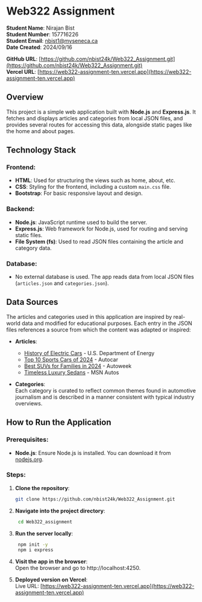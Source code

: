 # Web322 Assignment

**Student Name**: Nirajan Bist <br>
**Student Number**: 157716226 <br>
**Student Email**: nbist1@myseneca.ca <br>
**Date Created**: 2024/09/16 <br>

**GitHub URL**: [https://github.com/nbist24k/Web322_Assignment.git](https://github.com/nbist24k/Web322_Assignment.git) <br>
**Vercel URL**: [https://web322-assignment-ten.vercel.app](https://web322-assignment-ten.vercel.app) <br>

## Overview

This project is a simple web application built with **Node.js** and **Express.js**. It fetches and displays articles and categories from local JSON files, and provides several routes for accessing this data, alongside static pages like the home and about pages.

## Technology Stack

### **Frontend**:

- **HTML**: Used for structuring the views such as home, about, etc.
- **CSS**: Styling for the frontend, including a custom `main.css` file.
- **Bootstrap**: For basic responsive layout and design.

### **Backend**:

- **Node.js**: JavaScript runtime used to build the server.
- **Express.js**: Web framework for Node.js, used for routing and serving static files.
- **File System (fs)**: Used to read JSON files containing the article and category data.

### **Database**:

- No external database is used. The app reads data from local JSON files (`articles.json` and `categories.json`).

## Data Sources

The articles and categories used in this application are inspired by real-world data and modified for educational purposes. Each entry in the JSON files references a source from which the content was adapted or inspired:

- **Articles**:

  - [History of Electric Cars](https://www.energy.gov/articles/history-electric-car) - U.S. Department of Energy
  - [Top 10 Sports Cars of 2024](https://www.autocar.co.uk/car-news/best-cars/top-10-best-sports-cars) - Autocar
  - [Best SUVs for Families in 2024](https://www.autoweek.com/rankings/g45445032/best-family-suvs/) - Autoweek
  - [Timeless Luxury Sedans](https://www.msn.com/en-us/autos/autos-luxury/20-timeless-luxury-sedans-that-embodied-elegance/ss-BB1qkDWW) - MSN Autos

- **Categories**:  
  Each category is curated to reflect common themes found in automotive journalism and is described in a manner consistent with typical industry overviews.

## How to Run the Application

### **Prerequisites**:

- **Node.js**: Ensure Node.js is installed. You can download it from [nodejs.org](https://nodejs.org/).

### **Steps**:

1. **Clone the repository**:
   ```bash
   git clone https://github.com/nbist24k/Web322_Assignment.git
   ```
2. **Navigate into the project directory**:
   ```bash
    cd Web322_assignment
   ```
3. **Run the server locally**:
   ```bash
    npm init -y
    npm i express
   ```
4. **Visit the app in the browser**:  
   Open the browser and go to http://localhost:4250.

5. **Deployed version on Vercel**:  
   Live URL: [https://web322-assignment-ten.vercel.app](https://web322-assignment-ten.vercel.app)
